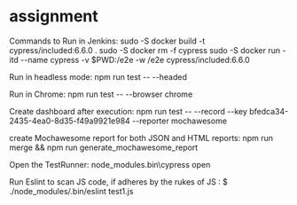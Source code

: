 # assignment

Commands to Run in Jenkins:
sudo -S docker build -t cypress/included:6.6.0 .
sudo -S docker rm -f cypress
sudo -S docker run -itd --name cypress -v $PWD:/e2e -w /e2e cypress/included:6.6.0

Run in headless mode:
npm run test -- --headed

Run in Chrome:
npm run test -- --browser chrome

Create dashboard after execution:
npm run test -- --record --key bfedca34-2435-4ea0-8d35-f49a9921e984 --reporter mochawesome

create Mochawesome report for both JSON and HTML reports:
npm run merge && npm run generate_mochawesome_report

Open the TestRunner:
node_modules\.bin\cypress open


Run Eslint to scan JS code, if adheres by the rukes of JS :
$ ./node_modules/.bin/eslint test1.js
